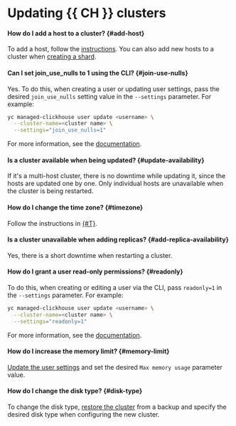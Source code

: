 # Updating {{ CH }} clusters

#### How do I add a host to a cluster? {#add-host}

To add a host, follow the [instructions](../../managed-clickhouse/operations/hosts.md#add-host). You can also add new hosts to a cluster when [creating a shard](../../managed-clickhouse/operations/shards.md#add-shard).

#### Can I set join_use_nulls to 1 using the CLI? {#join-use-nulls}

Yes. To do this, when creating a user or updating user settings, pass the desired `join_use_nulls` setting value in the `--settings` parameter. For example:

```bash
yc managed-clickhouse user update <username> \
  --cluster-name=<cluster name> \
  --settings="join_use_nulls=1"
```

For more information, see the [documentation](../../managed-clickhouse/operations/cluster-users.md#update-settings).

#### Is a cluster available when being updated? {#update-availability}

If it's a multi-host cluster, there is no downtime while updating it, since the hosts are updated one by one. Only individual hosts are unavailable when the cluster is being restarted.

#### How do I change the time zone? {#timezone}

Follow the instructions in [{#T}](../../managed-clickhouse/operations/update.md#change-clickhouse-config).

#### Is a cluster unavailable when adding replicas? {#add-replica-availability}

Yes, there is a short downtime when restarting a cluster.

#### How do I grant a user read-only permissions? {#readonly}

To do this, when creating or editing a user via the CLI, pass `readonly=1` in the `--settings` parameter. For example:

```bash
yc managed-clickhouse user update <username> \
  --cluster-name=<cluster name> \
  --settings="readonly=1"
```

For more information, see the [documentation](../../managed-clickhouse/operations/cluster-users.md#update-settings).

#### How do I increase the memory limit? {#memory-limit}

[Update the user settings](../../managed-clickhouse/operations/cluster-users.md#update-settings) and set the desired `Max memory usage` parameter value.

#### How do I change the disk type? {#disk-type}

To change the disk type, [restore the cluster](../../managed-clickhouse/operations/cluster-backups.md#restore) from a backup and specify the desired disk type when configuring the new cluster.
